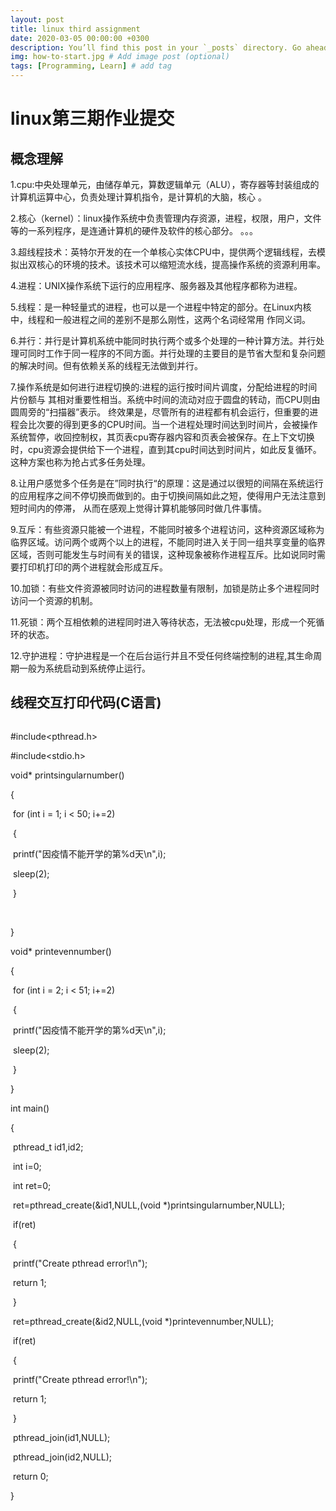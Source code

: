 ```yaml
---
layout: post
title: linux third assignment 
date: 2020-03-05 00:00:00 +0300
description: You’ll find this post in your `_posts` directory. Go ahead and edit it and re-build the site to see your changes. # Add post description (optional)
img: how-to-start.jpg # Add image post (optional)
tags: [Programming, Learn] # add tag
---
```

# linux第三期作业提交



## 概念理解



1.cpu:中央处理单元，由储存单元，算数逻辑单元（ALU），寄存器等封装组成的计算机运算中心，负责处理计算机指令，是计算机的大脑，核心 。

2.核心（kernel）：linux操作系统中负责管理内存资源，进程，权限，用户，文件等的一系列程序，是连通计算机的硬件及软件的核心部分。  。。。

3.超线程技术：英特尔开发的在一个单核心实体CPU中，提供两个逻辑线程，去模拟出双核心的环境的技术。该技术可以缩短流水线，提高操作系统的资源利用率。

4.进程：UNIX操作系统下运行的应用程序、服务器及其他程序都称为进程。

5.线程：是一种轻量式的进程，也可以是一个进程中特定的部分。在Linux内核中，线程和一般进程之间的差别不是那么刚性，这两个名词经常用 作同义词。

6.并行：并行是计算机系统中能同时执行两个或多个处理的一种计算方法。并行处理可同时工作于同一程序的不同方面。并行处理的主要目的是节省大型和复杂问题的解决时间。但有依赖关系的线程无法做到并行。

7.操作系统是如何进行进程切换的:进程的运行按时间片调度，分配给进程的时间片份额与 其相对重要性相当。系统中时间的流动对应于圆盘的转动，而CPU则由圆周旁的“扫描器”表示。 终效果是，尽管所有的进程都有机会运行，但重要的进程会比次要的得到更多的CPU时间。当一个进程处理时间达到时间片，会被操作系统暂停，收回控制权，其页表cpu寄存器内容和页表会被保存。在上下文切换时，cpu资源会提供给下一个进程，直到其cpu时间达到时间片，如此反复循环。这种方案也称为抢占式多任务处理。

8.让用户感觉多个任务是在”同时执行“的原理：这是通过以很短的间隔在系统运行 的应用程序之间不停切换而做到的。由于切换间隔如此之短，使得用户无法注意到短时间内的停滞， 从而在感观上觉得计算机能够同时做几件事情。

9.互斥：有些资源只能被一个进程，不能同时被多个进程访问，这种资源区域称为临界区域。访问两个或两个以上的进程，不能同时进入关于同一组共享变量的临界区域，否则可能发生与时间有关的错误，这种现象被称作进程互斥。比如说同时需要打印机打印的两个进程就会形成互斥。

10.加锁：有些文件资源被同时访问的进程数量有限制，加锁是防止多个进程同时访问一个资源的机制。

11.死锁：两个互相依赖的进程同时进入等待状态，无法被cpu处理，形成一个死循环的状态。

12.守护进程：守护进程是一个在后台运行并且不受任何终端控制的进程,其生命周期一般为系统启动到系统停止运行。





## 线程交互打印代码(C语言)

```

```

\#include<pthread.h>

\#include<stdio.h>



void* printsingularnumber()

{

​    for (int i = 1; i < 50; i+=2)

​    {

​        printf("因疫情不能开学的第%d天\n",i);



​        sleep(2);

​    }

​    

}



void* printevennumber()

{

​    for (int i = 2; i < 51; i+=2)

​    {

​        printf("因疫情不能开学的第%d天\n",i);



​        sleep(2);

​    }

}



int main()

{

​    pthread_t id1,id2;

​    int i=0;

​    int ret=0;



​    ret=pthread_create(&id1,NULL,(void *)printsingularnumber,NULL);

​    if(ret)

​    {

​        printf("Create pthread error!\n");

​        return 1;

​    }



​    ret=pthread_create(&id2,NULL,(void *)printevennumber,NULL);

​    if(ret)

​    {

​        printf("Create pthread error!\n");

​        return 1;

​    }



​    pthread_join(id1,NULL);

​    pthread_join(id2,NULL);



​    return 0;

}

```

```




